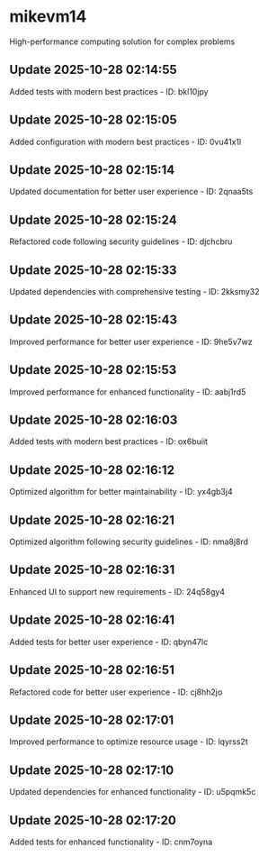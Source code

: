 # mikevm14
High-performance computing solution for complex problems

## Update 2025-10-28 02:14:55
Added tests with modern best practices - ID: bkl10jpy


## Update 2025-10-28 02:15:05
Added configuration with modern best practices - ID: 0vu41x1l


## Update 2025-10-28 02:15:14
Updated documentation for better user experience - ID: 2qnaa5ts


## Update 2025-10-28 02:15:24
Refactored code following security guidelines - ID: djchcbru


## Update 2025-10-28 02:15:33
Updated dependencies with comprehensive testing - ID: 2kksmy32


## Update 2025-10-28 02:15:43
Improved performance for better user experience - ID: 9he5v7wz


## Update 2025-10-28 02:15:53
Improved performance for enhanced functionality - ID: aabj1rd5


## Update 2025-10-28 02:16:03
Added tests with modern best practices - ID: ox6buiit


## Update 2025-10-28 02:16:12
Optimized algorithm for better maintainability - ID: yx4gb3j4


## Update 2025-10-28 02:16:21
Optimized algorithm following security guidelines - ID: nma8j8rd


## Update 2025-10-28 02:16:31
Enhanced UI to support new requirements - ID: 24q58gy4


## Update 2025-10-28 02:16:41
Added tests for better user experience - ID: qbyn47lc


## Update 2025-10-28 02:16:51
Refactored code for better user experience - ID: cj8hh2jo


## Update 2025-10-28 02:17:01
Improved performance to optimize resource usage - ID: lqyrss2t


## Update 2025-10-28 02:17:10
Updated dependencies for enhanced functionality - ID: u5pqmk5c


## Update 2025-10-28 02:17:20
Added tests for enhanced functionality - ID: cnm7oyna

